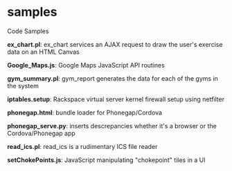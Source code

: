 # samples
Code Samples

**ex_chart.pl**:  ex_chart services an AJAX request to draw the user's exercise data on an HTML Canvas

**Google_Maps.js**:  Google Maps JavaScript API routines

**gym_summary.pl**:  gym_report generates the data for each of the gyms in the system

**iptables.setup**:  Rackspace virtual server kernel firewall setup using netfilter

**phonegap.html**:  bundle loader for Phonegap/Cordova

**phonegap_serve.py**:  inserts descrepancies whether it's a browser or the Cordova/Phonegap app

**read_ics.pl**:  read_ics is a rudimentary ICS file reader

**setChokePoints.js**:  JavaScript manipulating "chokepoint" tiles in a UI
